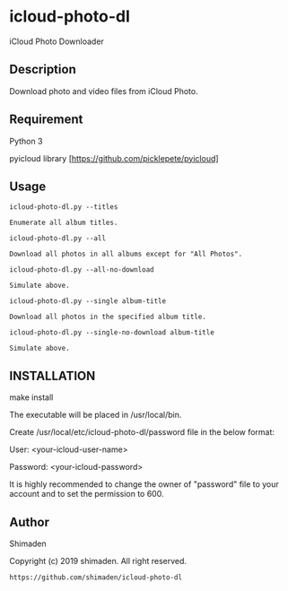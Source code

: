 # icloud-photo-dl
iCloud Photo Downloader

## Description
Download photo and video files from iCloud Photo.

## Requirement
Python 3

pyicloud library [https://github.com/picklepete/pyicloud]

## Usage
    icloud-photo-dl.py --titles
    
    Enumerate all album titles.
    
    icloud-photo-dl.py --all
    
    Download all photos in all albums except for "All Photos".

    icloud-photo-dl.py --all-no-download

    Simulate above.

    icloud-photo-dl.py --single album-title
    
    Download all photos in the specified album title.
    
    icloud-photo-dl.py --single-no-download album-title
    
    Simulate above.

## INSTALLATION
  make install
  
  The executable will be placed in /usr/local/bin.
    
  Create /usr/local/etc/icloud-photo-dl/password file in the below format:
  
  User: &lt;your-icloud-user-name&gt;

  Password: &lt;your-icloud-password&gt;
  
  It is highly recommended to change the owner of "password" file to your account and to set the permission to 600.

## Author
  Shimaden
  
  Copyright (c) 2019 shimaden. All right reserved.
  
    https://github.com/shimaden/icloud-photo-dl

